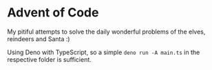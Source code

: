 # Advent of Code

My pitiful attempts to solve the daily wonderful problems of the elves, reindeers and Santa :)

Using Deno with TypeScript, so a simple `deno run -A main.ts` in the respective folder is sufficient.
